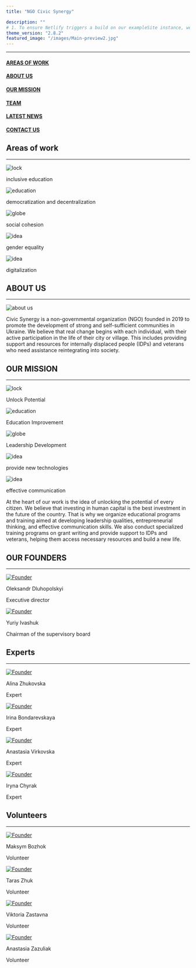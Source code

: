 ```yaml
---
title: "NGO Civic Synergy"

description: ""
# 1. To ensure Netlify triggers a build on our exampleSite instance, we need to change a file in the exampleSite directory.
theme_version: "2.8.2"
featured_image: "/images/Main-preview2.jpg"
---
```


<hr class="main-hr">
<div class="main-head"><h4 class="main-head-h4"><a href="#issues-link" class="main-link">AREAS OF WORK</a></h4><h4 class="main-head-h4"><a href="#about-us-link" class="main-link">ABOUT US</a></h4><h4 class="main-head-h4"><a href="#our-mission-link" class="main-link">OUR MISSION</a></h4><h4 class="main-head-h4"><a href="#community-center-link" class="main-link">TEAM</a></h4></h4><h4 class="main-head-h4"><a href="#main-posts-header" class="main-link">LATEST NEWS</a></h4><h4 class="main-head-h4"><a href="#footer-link" class="main-link">CONTACT US</a></h4></div>
<!-- <h4 class="main-head-h4"><a href="\post\" class="main-link">PROJECTS</a></h4> -->

  <article>
          <div>
            <h1 class="blockTitle">Areas of work</h1>
            <hr class="separator"/>
            <div class="blockContent" style="flex-direction: column;">
              <div class="images">
                <div id="logoContent">
                  <img src="images/Icons/education.png" alt="lock" class="main-images">
                  <p>
                    inclusive education
                  </p>
                </div>
                <div id="logoContent">
                  <img src="images/Icons/decentralization.png" alt="education" class="main-images">
                  <p>
                    democratization and decentralization
                  </p>
                </div>
                <div id="logoContent">
                  <img src="images/Icons/social behavior.png" alt="globe" class="main-images">
                  <p>
                    social cohesion
                  </p>
                </div>
                <div id="logoContent">
                  <img src="images/Icons/gender equality.png" alt="idea" class="main-images">
                  <p>
                    gender equality
                  </p>
                </div>
                <div id="logoContent">
                  <img src="images/Icons/digitalization.png" alt="idea" class="main-images">
                  <p>
                    digitalization
                  </p>
                </div>
              </div>
              <!-- <p class="paragraph">NGO "Civic Synergy" is to accelerate qualitative changes in the formation of civil society in Ukraine through formal and informal education. Vision – we are convinced that there are real opportunities to turn the mission into reality with the effective unification of the efforts of proactive, socially active, conscious citizens who are dedicated to work aimed at progressive socio-economic changes.
              </p> -->
            </div>
            <h1 class="blockTitle" id="about-us-link">ABOUT US</h1>
            <hr class="separator"/>
            <div class="blockContent">
              <div class="imageContainer">
                <img src="images/about us.png" id="aboutUsImage" alt="about us"/>
              </div>
              <p class="paragraph">
                Civic Synergy is a non-governmental organization (NGO) founded in 2019 to promote the development of strong and self-sufficient communities in Ukraine. We believe that real change begins with each individual, with their active participation in the life of their city or village. This includes providing support and resources for internally displaced people (IDPs) and veterans who need assistance reintegrating into society.<br/>
              </p>
            </div>
            <h1 class="blockTitle" id="our-mission-link">OUR MISSION</h1>
            <hr class="separator"/>
            <div class="blockContent" style="flex-direction: column;">
              <div class="images">
                <div id="logoContent">
                  <img src="images/Icons/lock.png" alt="lock">
                  <p>
                    Unlock Potential 
                  </p>
                </div>
                <div id="logoContent">
                  <img src="images/Icons/education.png" alt="education">
                  <p>
                    Education Improvement
                  </p>
                </div>
                <div id="logoContent">
                  <img src="images/Icons/globe.png" alt="globe">
                  <p>
                    Leadership Development
                  </p>
                </div>
                <div id="logoContent">
                  <img src="images/Icons/lamp.png" alt="idea">
                  <p>
                    provide new technologies
                  </p>
                </div>
                <div id="logoContent">
                  <img src="images/Icons/path.png" alt="idea">
                  <p>
                    effective communication
                  </p>
                </div>
              </div>
              <p class="paragraph">At the heart of our work is the idea of unlocking the potential of every citizen. We believe that investing in human capital is the best investment in the future of the country. That is why we organize educational programs and training aimed at developing leadership qualities, entrepreneurial thinking, and effective communication skills. We also conduct specialized training programs on grant writing and provide support to IDPs and veterans, helping them access necessary resources and build a new life.
              </p>
            </div>
              <h1 class="blockTitle" id="community-center-link">OUR FOUNDERS</h1>
              <hr class="separator"/>
              <div class="teamMemberBoard" >
               <div id="teamMemberBlockContent">
                  <a href="/cvs/Founders/Europass Dluhopolskyi.pdf" target="blank">
                    <img src="/images/Team/Founders/Oleksandr Dlugopolsky.jpg" class="teamMemberCVPhoto" alt="Founder"/>
                  </a>
                  <p id="MemberName">Oleksandr Dluhopolskyi</p>
                  <p id="MemberPosition">Executive director</p>
               </div>
               <div id="teamMemberBlockContent">
                  <a href="/cvs/Founders/Juriy Ivashuk/en.pdf" target="blank">
                    <img src="/images/Team/Founders/Yuriy Ivashuk.jpg" class="teamMemberCVPhoto" alt="Founder"/>
                  </a>
                  <p id="MemberName">Yuriy Ivashuk</p>
                  <p id="MemberPosition">Chairman of the supervisory board</p>
               </div>
              </div>
              <h1 class="blockTitle" id="community-center-link">Experts</h1>
              <hr class="separator"/>
              <div class="teamMemberBoard" >
                  <div id="teamMemberBlockContent">
                      <a href="/cvs/Volunteers/Alina Zhukovska/en.pdf" target="blank">
                        <img src="/images/Team/Members/Alina Zhukovska.jpg" class="teamMemberCVPhoto" alt="Founder"/>
                      </a>
                      <p id="MemberName">Alina Zhukovska</p>
                      <p id="MemberPosition">Expert</p>
                  </div>
                  <div id="teamMemberBlockContent">
                      <a href="/cvs/Volunteers/Bondarevskaya/CV Bondarevskaya.pdf" target="blank">
                        <img src="/images/Team/Members/Bondarevskaya.jpg" class="teamMemberCVPhoto" alt="Founder"/>
                      </a>
                      <p id="MemberName">Irina Bondarevskaya</p>
                      <p id="MemberPosition">Expert</p>
                  </div>
                  <div id="teamMemberBlockContent">
                      <a href="/cvs/Volunteers/Virkovska A/Virkovska A.pdf" target="blank">
                        <img src="/images/Team/Members/Virkovska A.jpg" class="teamMemberCVPhoto" alt="Founder"/>
                      </a>
                      <p id="MemberName">Anastasia Virkovska</p>
                      <p id="MemberPosition">Expert</p>
                  </div>
                  <div id="teamMemberBlockContent">
                      <a href="/cvs/Volunteers/Chyrak/CV_Chyrakdocx.docx" target="blank">
                        <img src="/images/Team/Members/Iryna Chyrak.jpg" class="teamMemberCVPhoto" alt="Founder"/>
                      </a>
                      <p id="MemberName">Iryna Chyrak</p>
                      <p id="MemberPosition">Expert</p>
                  </div>
              </div>
              <h1 class="blockTitle" id="community-center-link">Volunteers</h1>
              <hr class="separator"/>
                <div class="teamMemberBoard" >
                  <div id="teamMemberBlockContent">
                      <a href="/cvs/Volunteers/Maksym Bozhok/uk.pdf" target="blank">
                        <img src="/images/Team/Members/Maksym Bozhok.png" class="teamMemberCVPhoto" alt="Founder"/>
                      </a>
                      <p id="MemberName">Maksym Bozhok</p>
                      <p id="MemberPosition">Volunteer</p>
                  </div>
                  <div id="teamMemberBlockContent">
                      <a href="/cvs/Volunteers/Taras Zhuk/TARAS ZHUK.pdf" target="blank">
                        <img src="/images/Team/Members/Taras Zhuk.jpg" class="teamMemberCVPhoto" alt="Founder"/>
                      </a>
                      <p id="MemberName">Taras Zhuk</p>
                      <p id="MemberPosition">Volunteer</p>
                  </div>
                  <div id="teamMemberBlockContent">
                      <a href="/cvs/Volunteers/Zastavna/CV Zastavna.pdf" target="blank">
                        <img src="/images/Team/Members/Zastavna.jpg" class="teamMemberCVPhoto" alt="Founder"/>
                      </a>
                      <p id="MemberName">Viktoria Zastavna</p>
                      <p id="MemberPosition">Volunteer</p>
                  </div>
                  <div id="teamMemberBlockContent">
                      <a href="/cvs/Volunteers\ZAZULIAK\CV Resume.pdf" target="blank">
                        <img src="/images/Team/Members/ZAZULIAK.jpg" class="teamMemberCVPhoto" alt="Founder"/>
                      </a>
                      <p id="MemberName">Anastasia Zazuliak</p>
                      <p id="MemberPosition">Volunteer</p>
                  </div>
                </div>
          </div>

  </article>
